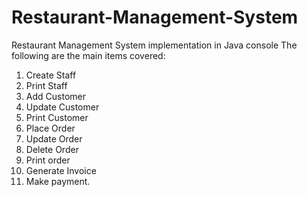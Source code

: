 # Restaurant-Management-System
Restaurant Management System implementation in Java console
The following are the main items covered:
1. Create Staff
2. Print Staff
3. Add Customer
4. Update Customer
5. Print Customer
6. Place Order
7. Update Order
8. Delete Order
9. Print order
10. Generate Invoice
11. Make payment.
